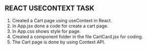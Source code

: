 ## REACT USECONTEXT TASK

1. Created a Cart page using useContext in React.
2. In App.jsx done a code for create a cart page.
3. In App.css shows style for page.
4. Created a component folder in the file CartCard.jsx for coding.
5. The Cart page is done by using Context API.